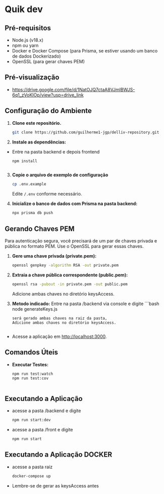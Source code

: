 # Quik dev 

## Pré-requisitos

- Node.js (v18.x)
- npm ou yarn
- Docker e Docker Compose (para Prisma, se estiver usando um banco de dados Dockerizado)
- OpenSSL (para gerar chaves PEM)

## Pré-visualização

- https://drive.google.com/file/d/1NatOJQ7ctaA8VJmIBWJS-6q1_zVoKIOp/view?usp=drive_link

## Configuração do Ambiente

1. **Clone este repositório.**

    ```bash
    git clone https://github.com/guilherme1-jgp/delliv-repository.git
    ```

2. **Instale as dependências:**

 - Entre na pasta backend e depois frontend
    ```bash
    npm install
    ```
    ```

3. **Copie o arquivo de exemplo de configuração**

    ```bash
    cp .env.example
    ```

    Edite `/.env` conforme necessário.

4. **Inicialize o banco de dados com Prisma na pasta backend:**


    ```bash
    npx prisma db push
    ```

## Gerando Chaves PEM

Para autenticação segura, você precisará de um par de chaves privada e pública no formato PEM. Use o OpenSSL para gerar essas chaves.

1. **Gere uma chave privada (private.pem):**

    ```bash
    openssl genpkey -algorithm RSA -out private.pem
    ```

2. **Extraia a chave pública correspondente (public.pem):**

    ```bash
    openssl rsa -pubout -in private.pem -out public.pem
    ```
    Adicione ambas chaves no diretório keysAccess.

3. **Metodo indicado:**
    Entre na pasta /backend via console e digite 
       ```bash
       node generateKeys.js
     ```
    será gerado ambas chaves na raiz da pasta,
    Adicione ambas chaves no diretório keysAccess.


- Acesse a aplicação em [http://localhost:3000](http://localhost:3000).

## Comandos Úteis

- **Executar Testes:**

    ```bash
    npm run test:watch
    npm run test:cov
    ```
    ```

## Executando a Aplicação
- acesse a pasta /backend e digite
    ```bash
    npm run start:dev

- acesse a pasta /front e digite
    ```bash
    npm run start

## Executando a Aplicação DOCKER
- acesse a pasta raiz
    ```bash
    docker-compose up

- Lembre-se de gerar as keysAccess antes
